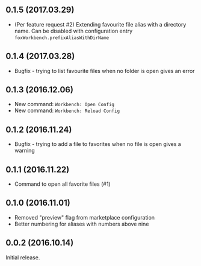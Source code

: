 ## 0.1.5 (2017.03.29)

* (Per feature request #2) Extending favourite file alias with a directory name. Can be disabled with configuration entry `foxWorkbench.prefixAliasWithDirName`

## 0.1.4 (2017.03.28)

* Bugfix - trying to list favourite files when no folder is open gives an error

## 0.1.3 (2016.12.06)

* New command: `Workbench: Open Config`
* New command: `Workbench: Reload Config`

## 0.1.2 (2016.11.24)

* Bugfix - trying to add a file to favorites when no file is open gives a warning

## 0.1.1 (2016.11.22)

* Command to open all favorite files (#1)

## 0.1.0 (2016.11.01)

* Removed "preview" flag from marketplace configuration
* Better numbering for aliases with numbers above nine

## 0.0.2 (2016.10.14)

Initial release.
